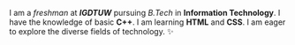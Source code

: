 I am a _freshman_ at **_IGDTUW_** pursuing _B.Tech_ in **Information Technology**. I have the knowledge of basic **C++**. I am learning **HTML** and **CSS**. I am eager to explore the diverse fields of technology. ✨ 
